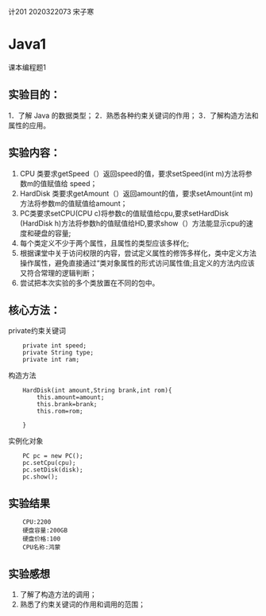 计201 2020322073 宋子寒
# Java1
课本编程题1

## 实验目的：
1．了解 Java 的数据类型；
2．熟悉各种约束关键词的作用；
3．了解构造方法和属性的应用。
## 实验内容：
1. CPU 类要求getSpeed（）返回speed的值，要求setSpeed(int m)方法将参数m的值赋值给 speed；
2. HardDisk 类要求getAmount（）返回amount的值，要求setAmount(int m)方法将参数m的值赋值给amount；
3. PC类要求setCPU(CPU c)将参数c的值赋值给cpu,要求setHardDisk (HardDisk h)方法将参数h的值赋值给HD,要求show（）方法能显示cpu的速度和硬盘的容量;
4. 每个类定义不少于两个属性，且属性的类型应该多样化;
5. 根据课堂中关于访问权限的内容，尝试定义属性的修饰多样化，类中定义方法操作属性，避免直接通过“类对象属性的形式访问属性值;且定义的方法内应该又符合常理的逻辑判断；
6. 尝试把本次实验的多个类放置在不同的包中。
## 核心方法：
private约束关键词
```
	private int speed;		
	private String type;	
	private int ram;
```
构造方法
```
	HardDisk(int amount,String brank,int rom){
		this.amount=amount;
		this.brank=brank;
		this.rom=rom;
		
	}
```
实例化对象
```
	PC pc = new PC();
	pc.setCpu(cpu);
	pc.setDisk(disk);
	pc.show();
```
## 实验结果
```
	CPU:2200
	硬盘容量:200GB
	硬盘价格:100
	CPU名称:鸿蒙
```
## 实验感想
1. 了解了构造方法的调用；
2. 熟悉了约束关键词的作用和调用的范围；
